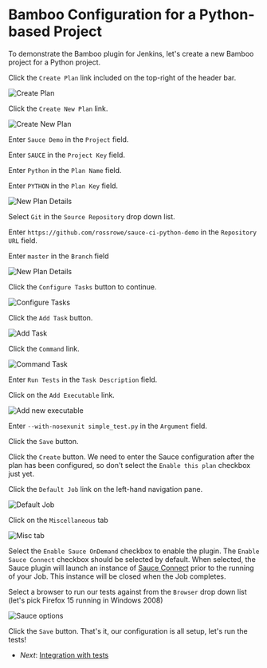 Bamboo Configuration for a Python-based Project
=============

To demonstrate the Bamboo plugin for Jenkins, let's create a new Bamboo project for a Python project.

Click the `Create Plan` link included on the top-right of the header bar.

![Create Plan](##create-plan.png##)

Click the `Create New Plan` link.

![Create New Plan](##create-new-plan.png##)

Enter `Sauce Demo` in the `Project` field.

Enter `SAUCE` in the `Project Key` field.

Enter `Python` in the `Plan Name` field.

Enter `PYTHON` in the `Plan Key` field.

![New Plan Details](##new-plan-details.png##)

Select `Git` in the `Source Repository` drop down list.

Enter `https://github.com/rossrowe/sauce-ci-python-demo` in the `Repository URL` field.

Enter `master` in the `Branch` field

![New Plan Details](##new-plan-details.png##)

Click the `Configure Tasks` button to continue.

![Configure Tasks](##configure-tasks.png##)

Click the `Add Task` button.

![Add Task](##add-task.png##)

Click the `Command` link.

![Command Task](##command-task.png##)

Enter `Run Tests` in the `Task Description` field.

Click on the `Add Executable` link.

![Add new executable](##add-new-executable.png##)

Enter `--with-nosexunit simple_test.py` in the `Argument` field.

Click the `Save` button.

Click the `Create` button.  We need to enter the Sauce configuration after the plan has been configured, so don't select the `Enable this plan` checkbox just yet.

Click the `Default Job` link on the left-hand navigation pane.

![Default Job](##default-job.png##)

Click on the `Miscellaneous` tab

![Misc tab](##misc-tab.png##)

Select the `Enable Sauce OnDemand` checkbox to enable the plugin.  The `Enable Sauce Connect` checkbox should be selected by default.  When selected, the Sauce plugin will launch an instance of [Sauce Connect](http://saucelabs.com/docs/sauce-connect) prior to the running of your Job.  This instance will be closed when the Job completes.

Select a browser to run our tests against from the `Browser` drop down list (let's pick Firefox 15 running in Windows 2008)

![Sauce options](##sauce-options.png##)

Click the `Save` button.  That's it, our configuration is all setup, let's run the tests!

* _Next_: [Integration with tests](##04-Integration-with-tests.md##)